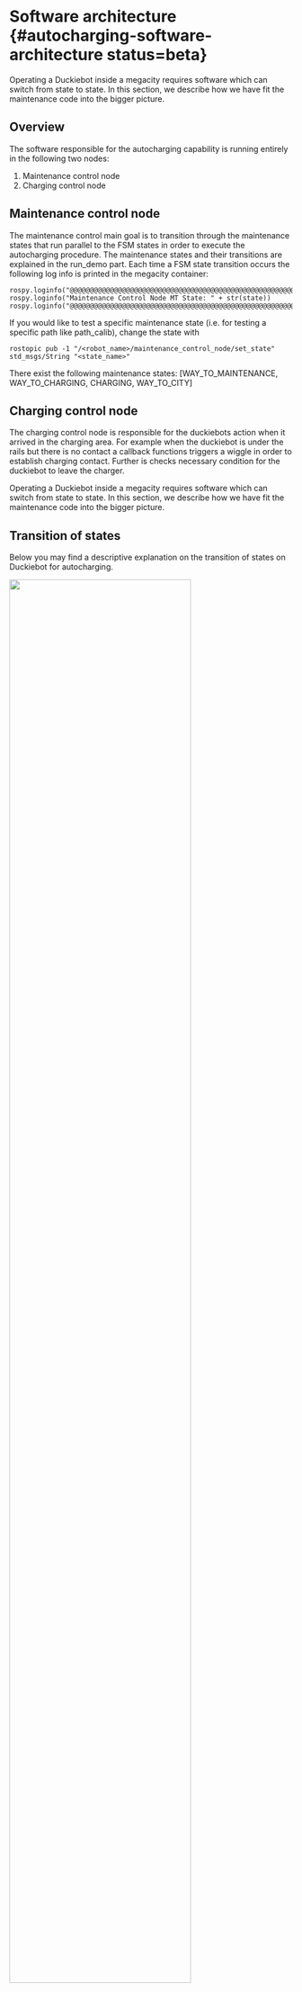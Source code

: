 # Software architecture {#autocharging-software-architecture status=beta}

Operating a Duckiebot inside a megacity requires software which can switch from state to state. In this section, we describe how we have fit the maintenance code into the bigger picture.

## Overview

The software responsible for the autocharging capability is running entirely in the following two nodes:

1. Maintenance control node
2. Charging control node

## Maintenance control node

The maintenance control main goal is to transition through the maintenance states that run parallel to the FSM states in order to execute the autocharging procedure. The maintenance states and their transitions are explained in the run_demo part. Each time a FSM state transition occurs the following log info is printed in the megacity container:


    rospy.loginfo("@@@@@@@@@@@@@@@@@@@@@@@@@@@@@@@@@@@@@@@@@@@@@@@@@@@@@@@@")
    rospy.loginfo("Maintenance Control Node MT State: " + str(state))
    rospy.loginfo("@@@@@@@@@@@@@@@@@@@@@@@@@@@@@@@@@@@@@@@@@@@@@@@@@@@@@@@@")

If you would like to test a specific maintenance state (i.e. for testing a specific path like path_calib), change the state with

    rostopic pub -1 "/<robot_name>/maintenance_control_node/set_state" std_msgs/String "<state_name>"

There exist the following maintenance states: [WAY_TO_MAINTENANCE, WAY_TO_CHARGING, CHARGING, WAY_TO_CITY]

## Charging control node

The charging control node is responsible for the duckiebots action when it arrived in the charging area.
For example when the duckiebot is under the rails but there is no contact a callback functions triggers a wiggle in order to establish charging contact.
Further is checks necessary condition for the duckiebot to leave the charger.



Operating a Duckiebot inside a megacity requires software which can switch from state to state. In this section, we describe how we have fit the maintenance code into the bigger picture.

## Transition of states

Below you may find a descriptive explanation on the transition of states on Duckiebot for autocharging.


<div figure-id="fig:software_architec">
<img src="images/way_to_maintenance_2.png" style="width: 80%"/>
<figcaption>
WAY_TO_MAINTENANCE
</figcaption>
</div>
<br />

As soon as the megacity container is started, a Duckiebot is placed into the city and is able to drive around. A timer, the charge estimation algorithm or a human being triggers a topic called GO_TO_CHARGING from the maintenance control node in order to recognize the time when we need to put the Duckiebot into the charging area. When this state is switched from NONE to WAY_TO_MAINTENANCE, the Duckiebot is guided towards the entrance of the maintenance area by a fleet management algorithm(The responsible node for this algorithm is the action_dispatcher_node). During its journey it has the priority of way before other Duckiebots. (indicated by purple blinking LEDs).


<div figure-id="fig:software_architec">
<img src="images/wait.png" style="width: 80%"/>
<figcaption>
WAY_TO_CHARGING LED Detection
</figcaption>
</div>
<br />

Having arrived at the entrance, this state will get switched to WAY_TO_CHARGING. On the maintenance intersection, the Duckiebot will recognize the maintenance apriltag and its FSM State will transit from INTERSECTION_COORDINATION to WAIT. There it will wait for 15 seconds and take multiple measurements for the frequency of charging manager's blinking LED light. The detected frequency will be determined according to the most measured frequency. Since every frequency corresponds to a charger index, the charger which Duckiebot should go will be set. After this, the FSM State will be set to INTERSECTION_COORDINATION and the journey to the charger begins. 


<div figure-id="fig:software_architec">
<img src="images/way_to_charging.png" style="width: 80%"/>
<figcaption>
WAY_TO_CHARGING Driving to the charger
</figcaption>
</div>
<br />

For every charger there is a predefined route, hence, the Duckiebot will take the turns to reach the charger according to the predefined route. 


<div figure-id="fig:software_architec">
<img src="images/in charging.png" style="width: 80%"/>
<figcaption>
CHARGING
</figcaption>
</div>
<br />

After entering the charger, a transition of state from WAY_TO_CHARGING to CHARGING follows and the finite state machine state switches to IN_CHARGING_AREA. These states mean that the Duckiebot is inside the charger and that it will keep distance from other Duckiebots queued up there. As soon as the Duckiebot sees a red line and a stop tag at the end of a charger the finite state is switched to CHARGING_FIRST_IN_LINE. 


<div figure-id="fig:software_architec">
<img src="images/way_to_city.png" style="width: 80%"/>
<figcaption>
WAY_TO_CITY
</figcaption>
</div>
<br />


At this given point of time the Duckiebot is the first one being able to leave the charger and it only needs to wait until it gets fully charged or someone triggers it to exit the charger and free another charging spot. 15 seconds before requesting to leave the charger, Duckiebot's lights on the backbumper will turn blue. In order to leave the charger, the Duckiebot needs to be charged for a certain amount of time and it should not detect another Duckiebot in front of it. While leaving the charger the finite state switches to LANE_FOLLOWING which makes the Duckiebot able to drive and the maintenance control node switches to WAY_TO_CITY. The Duckiebot is now guided out of the maintenance area. If the exit is reached, the maintenance control node is switched to NONE and the Duckiebot is again able to drive around in the city.

